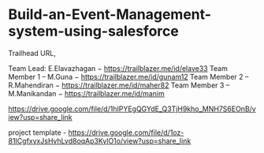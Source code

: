 # Build-an-Event-Management-system-using-salesforce

Trailhead URL,

Team Lead: E.Elavazhagan − https://trailblazer.me/id/elave33
Team Member 1 – M.Guna − https://trailblazer.me/id/gunam12
Team Member 2 – R.Mahendiran − https://trailblazer.me/id/maher82
Team Member 3 – M.Manikandan − https://trailblazer.me/id/manim

https://drive.google.com/file/d/1hIPYEgQGYdE_Q3TjH9kho_MNH7S6EOnB/view?usp=share_link

project template - https://drive.google.com/file/d/1oz-81ICgfxyxJsHvhLvd8oqAp3KylO1o/view?usp=share_link
